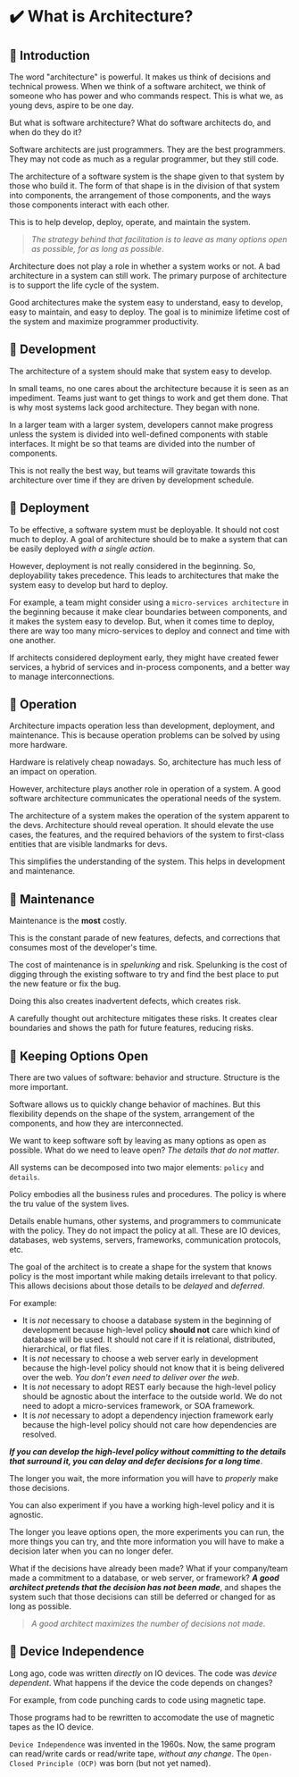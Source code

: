 # :heavy_check_mark: What is Architecture?

## :round_pushpin: Introduction
The word "architecture" is powerful. It makes us think of decisions and technical prowess. When we think of a software architect, we think of someone who has power and who commands respect. This is what we, as young devs, aspire to be one day.

But what is software architecture? What do software architects do, and when do they do it?

Software architects are just programmers. They are the best programmers. They may not code as much as a regular programmer, but they still code.

The architecture of a software system is the shape given to that system by those who build it. The form of that shape is in the division of that system into components, the arrangement of those components, and the ways those components interact with each other.

This is to help develop, deploy, operate, and maintain the system.

>*The strategy behind that facilitation is to leave as many options open as possible, for as long as possible*.

Architecture does not play a role in whether a system works or not. A bad architecture in a system can still work. The primary purpose of architecture is to support the life cycle of the system.

Good architectures make the system easy to understand, easy to develop, easy to maintain, and easy to deploy. The goal is to minimize lifetime cost of the system and maximize programmer productivity.

## :round_pushpin: Development
The architecture of a system should make that system easy to develop.

In small teams, no one cares about the architecture because it is seen as an impediment. Teams just want to get things to work and get them done. That is why most systems lack good architecture. They began with none.

In a larger team with a larger system, developers cannot make progress unless the system is divided into well-defined components with stable interfaces. It might be so that teams are divided into the number of components.

This is not really the best way, but teams will gravitate towards this architecture over time if they are driven by development schedule.

## :round_pushpin: Deployment
To be effective, a software system must be deployable. It should not cost much to deploy. A goal of architecture should be to make a system that can be easily deployed *with a single action*.

However, deployment is not really considered in the beginning. So, deployability takes precedence. This leads to architectures that make the system easy to develop but hard to deploy.

For example, a team might consider using a `micro-services architecture` in the beginning because it make clear boundaries between components, and it makes the system easy to develop. But, when it comes time to deploy, there are way too many micro-services to deploy and connect and time with one another.

If architects considered deployment early, they might have created fewer services, a hybrid of services and in-process components, and a better way to manage interconnections.

## :round_pushpin: Operation
Architecture impacts operation less than development, deployment, and maintenance. This is because operation problems can be solved by using more hardware.

Hardware is relatively cheap nowadays. So, architecture has much less of an impact on operation.

However, architecture plays another role in operation of a system. A good software architecture communicates the operational needs of the system.

The architecture of a system makes the operation of the system apparent to the devs. Architecture should reveal operation. It should elevate the use cases, the features, and the required behaviors of the system to first-class entities that are visible landmarks for devs.

This simplifies the understanding of the system. This helps in development and maintenance.

## :round_pushpin: Maintenance
Maintenance is the **most** costly.

This is the constant parade of new features, defects, and corrections that consumes most of the developer's time.

The cost of maintenance is in *spelunking* and risk. Spelunking is the cost of digging through the existing software to try and find the best place to put the new feature or fix the bug.

Doing this also creates inadvertent defects, which creates risk.

A carefully thought out architecture mitigates these risks. It creates clear boundaries and shows the path for future features, reducing risks.

## :round_pushpin: Keeping Options Open
There are two values of software: behavior and structure. Structure is the more important.

Software allows us to quickly change behavior of machines. But this flexibility depends on the shape of the system, arrangement of the components, and how they are interconnected.

We want to keep software soft by leaving as many options as open as possible. What do we need to leave open? *The details that do not matter*.

All systems can be decomposed into two major elements: `policy` and `details`.

Policy embodies all the business rules and procedures. The policy is where the tru value of the system lives.

Details enable humans, other systems, and programmers to communicate with the policy. They do not impact the policy at all. These are IO devices, databases, web systems, servers, frameworks, communication protocols, etc.

The goal of the architect is to create a shape for the system that knows policy is the most important while making details irrelevant to that policy. This allows decisions about those details to be *delayed* and *deferred*.

For example:
- It is *not* necessary to choose a database system in the beginning of development because high-level policy **should not** care which kind of database will be used. It should not care if it is relational, distributed, hierarchical, or flat files.
- It is *not* necessary to choose a web server early in development because the high-level policy should not know that it is being delivered over the web. *You don't even need to deliver over the web*.
- It is *not* necessary to adopt REST early because the high-level policy should be agnostic about the interface to the outside world. We do not need to adopt a micro-services framework, or SOA framework.
- It is *not* necessary to adopt a dependency injection framework early because the high-level policy should not care how dependencies are resolved.

***If you can develop the high-level policy without committing to the details that surround it, you can delay and defer decisions for a long time***.

The longer you wait, the more information you will have to *properly* make those decisions.

You can also experiment if you have a working high-level policy and it is agnostic.

The longer you leave options open, the more experiments you can run, the more things you can try, and thte more information you will have to make a decision later when you can no longer defer.

What if the decisions have already been made? What if your company/team made a commitment to a database, or web server, or framework? ***A good architect pretends that the decision has not been made***, and shapes the system such that those decisions can still be deferred or changed for as long as possible.

>*A good architect maximizes the number of decisions not made*.

## :round_pushpin: Device Independence
Long ago, code was written *directly* on IO devices. The code was *device dependent*. What happens if the device the code depends on changes?

For example, from code punching cards to code using magnetic tape.

Those programs had to be rewritten to accomodate the use of magnetic tapes as the IO device.

`Device Independence` was invented in the 1960s. Now, the same program can read/write cards or read/write tape, *without any change*. The `Open-Closed Principle (OCP)` was born (but not yet named).
